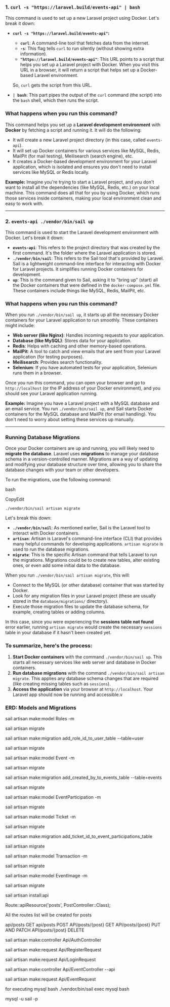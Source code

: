 ### 1\. **`curl -s "https://laravel.build/events-api" | bash`**

This command is used to set up a new Laravel project using Docker. Let's break it down:

-   **`curl -s "https://laravel.build/events-api"`:**

    -   **`curl`**: A command-line tool that fetches data from the internet.
    -   **`-s`**: This flag tells `curl` to run silently (without showing extra information).
    -   **`"https://laravel.build/events-api"`**: This URL points to a script that helps you set up a Laravel project with Docker. When you visit this URL in a browser, it will return a script that helps set up a Docker-based Laravel environment.

    So, `curl` gets the script from this URL.

-   **`| bash`**: This part pipes the output of the `curl` command (the script) into the `bash` shell, which then runs the script.

### What happens when you run this command?

This command helps you set up a **Laravel development environment** with **Docker** by fetching a script and running it. It will do the following:

-   It will create a new Laravel project directory (in this case, called `events-api`).
-   It will set up Docker containers for various services like MySQL, Redis, MailPit (for mail testing), Meilisearch (search engine), etc.
-   It creates a Docker-based development environment for your Laravel application, which is isolated and ensures you don't need to install services like MySQL or Redis locally.

**Example:** Imagine you're trying to start a Laravel project, and you don't want to install all the dependencies (like MySQL, Redis, etc.) on your local machine. This command does all that for you by using Docker, which runs those services inside containers, making your local environment clean and easy to work with.

---

### 2\. **`events-api ./vendor/bin/sail up`**

This command is used to start the Laravel development environment with Docker. Let's break it down:

-   **`events-api`**: This refers to the project directory that was created by the first command. It's the folder where the Laravel application is stored.
-   **`./vendor/bin/sail`**: This refers to the Sail tool that's provided by Laravel. Sail is a lightweight command-line interface for interacting with Docker for Laravel projects. It simplifies running Docker containers for development.
-   **`up`**: This is the command given to Sail, asking it to "bring up" (start) all the Docker containers that were defined in the `docker-compose.yml` file. These containers include things like MySQL, Redis, MailPit, etc.

### What happens when you run this command?

When you run `./vendor/bin/sail up`, it starts up all the necessary Docker containers for your Laravel application to run smoothly. These containers might include:

-   **Web server (like Nginx)**: Handles incoming requests to your application.
-   **Database (like MySQL)**: Stores data for your application.
-   **Redis**: Helps with caching and other memory-based operations.
-   **MailPit**: A tool to catch and view emails that are sent from your Laravel application (for testing purposes).
-   **Meilisearch**: Provides search functionality.
-   **Selenium**: If you have automated tests for your application, Selenium runs them in a browser.

Once you run this command, you can open your browser and go to `http://localhost` (or the IP address of your Docker environment), and you should see your Laravel application running.

**Example:** Imagine you have a Laravel project with a MySQL database and an email service. You run `./vendor/bin/sail up`, and Sail starts Docker containers for the MySQL database and MailPit (for email handling). You don't need to worry about setting these services up manually.

---

### **Running Database Migrations**

Once your Docker containers are up and running, you will likely need to **migrate the database**. Laravel uses **migrations** to manage your database schema in a version-controlled manner. Migrations are a way of updating and modifying your database structure over time, allowing you to share the database changes with your team or other developers.

To run the migrations, use the following command:

bash

CopyEdit

`./vendor/bin/sail artisan migrate`

Let's break this down:

-   **`./vendor/bin/sail`**: As mentioned earlier, Sail is the Laravel tool to interact with Docker containers.
-   **`artisan`**: Artisan is Laravel's command-line interface (CLI) that provides many helpful commands for developing applications. `artisan migrate` is used to run the database migrations.
-   **`migrate`**: This is the specific Artisan command that tells Laravel to run the migrations. Migrations could be to create new tables, alter existing ones, or even add some initial data to the database.

When you run `./vendor/bin/sail artisan migrate`, this will:

-   Connect to the MySQL (or other database) container that was started by Docker.
-   Look for any migration files in your Laravel project (these are usually stored in the `database/migrations/` directory).
-   Execute those migration files to update the database schema, for example, creating tables or adding columns.

In this case, since you were experiencing the **sessions table not found** error earlier, running `artisan migrate` would create the necessary `sessions` table in your database if it hasn't been created yet.

### To summarize, here's the process:

1.  **Start Docker containers** with the command `./vendor/bin/sail up`. This starts all necessary services like web server and database in Docker containers.
2.  **Run database migrations** with the command `./vendor/bin/sail artisan migrate`. This applies any database schema changes that are required (like creating missing tables such as `sessions`).
3.  **Access the application** via your browser at `http://localhost`. Your Laravel app should now be running and accessible.v

### ERD: Models and Migrations

sail artisan make:model Roles -m

sail artisan migrate

sail artisan make:migration add_role_id_to_user_table --table=user

sail artisan migrate

sail artisan make:model Event -m

sail artisan migrate

sail artisan make:migration add_created_by_to_events_table --table=events

sail artisan migrate

sail artisan make:model EventParticipation -m

sail artisan migrate

sail artisan make:model Ticket -m

sail artisan migrate

sail artisan make:migration add_ticket_id_to_event_participations_table

sail artisan migrate

sail artisan make:model Transaction -m

sail artisan migrate

sail artisan make:model EventImage -m

sail artisan migrate

sail artisan install:api

Route::apiResource('posts', PostController::Class);

All the routes list will be created for posts

api/posts GET
api/posts POST
API/posts/{post} GET
API/posts/{post} PUT AND PATCH
API/posts/{post} DELETE

sail artisan make:controller Api/AuthController

sail artisan make:request Api/RegisterRequest

sail artisan make:request Api/LoginRequest

sail artisan make:controller Api/EventController --api

sail artisan make:request Api/EventRequest

for executing mysql bash
./vendor/bin/sail exec mysql bash

mysql -u sail -p
